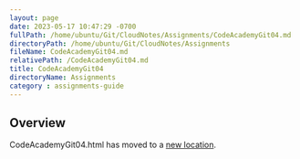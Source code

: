 ```yaml
---
layout: page
date: 2023-05-17 10:47:29 -0700
fullPath: /home/ubuntu/Git/CloudNotes/Assignments/CodeAcademyGit04.md
directoryPath: /home/ubuntu/Git/CloudNotes/Assignments
fileName: CodeAcademyGit04.md
relativePath: /CodeAcademyGit04.md
title: CodeAcademyGit04
directoryName: Assignments
category : assignments-guide
---
```


## Overview

CodeAcademyGit04.html has moved to a [new location](/codeacademy-guide/CodeAcademyGit04.html).
